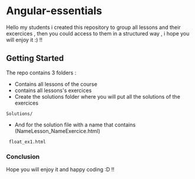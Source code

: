 # Angular-essentials 

Hello my students i created this repository to group all lessons and their excercices , then you could access to them in a structured way , i hope you will enjoy it :) !!

## Getting Started 

The repo contains 3 folders : 
* Contains all lessons of the course
* contains all lessons's exercices 
* Create the solutions folder where you will put all the solutions of the exercices

```
Solutions/
```

* And for the solution file with a name that contains (NameLesson_NameExercice.html)

```
 float_ex1.html
```
### Conclusion

Hope you will enjoy it and happy coding :D !!
